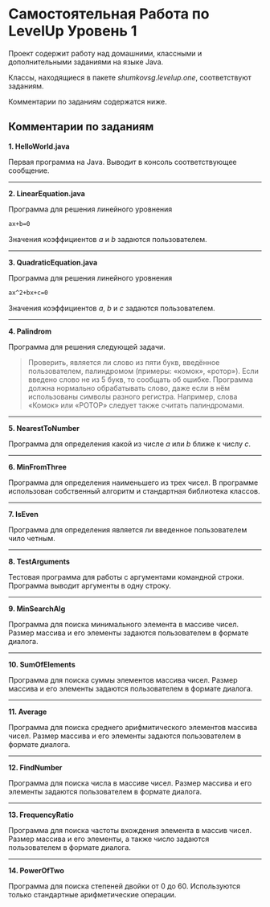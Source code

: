 # Самостоятельная Работа по LevelUp Уровень 1

Проект содержит работу над домашними, классными и дополнительными заданиями на языке Java.

Классы, находящиеся в пакете _shumkovsg.levelup.one_, соответствуют заданиям.

Комментарии по заданиям содержатся ниже.

## Комментарии по заданиям

**1. HelloWorld.java**

Первая программа на Java. Выводит в консоль соответствующее сообщение.

---

**2. LinearEquation.java**

Программа для решения линейного уровнения

```sh
ax+b=0
```

Значения коэффициентов _a_ и _b_ задаются пользователем.

---

**3. QuadraticEquation.java**

Программа для решения линейного уровнения

```sh
ax^2+bx+c=0
```

Значения коэффициентов _a_, _b_ и _c_ задаются пользователем.

---

**4. Palindrom**

Программа для решения следующей задачи.

>Проверить, является ли слово из пяти букв, введённое пользователем, палиндромом (примеры: «комок», «ротор»). 
>Если введено слово не из 5 букв, то сообщать об ошибке. 
>Программа должна нормально обрабатывать слово, даже если в нём использованы символы разного регистра. 
>Например, слова «Комок» или «РОТОР» следует также считать палиндромами.

---

**5. NearestToNumber**

Программа для определения какой из числе _a_ или _b_ ближе к числу _c_.

---

**6. MinFromThree**

Программа для определения наименьшего из трех чисел. 
В программе использован собственный алгоритм и стандартная библиотека классов.

---

**7. IsEven**

Программа для определения является ли введенное пользователем чило четным.

---

**8. TestArguments**

Тестовая программа для работы с аргументами командной строки. 
Программа выводит аргументы в одну строку.

---

**9. MinSearchAlg**

Программа для поиска минимального элемента в массиве чисел.
Размер массива и его элементы задаются пользователем в формате диалога.

---

**10. SumOfElements**

Программа для поиска суммы элементов массива чисел.
Размер массива и его элементы задаются пользователем в формате диалога.

---

**11. Average**

Программа для поиска среднего арифмитического элементов массива чисел.
Размер массива и его элементы задаются пользователем в формате диалога.

---

**12. FindNumber**

Программа для поиска числа в массиве чисел.
Размер массива и его элементы задаются пользователем в формате диалога.

---

**13. FrequencyRatio**

Программа для поиска частоты вхождения элемента в массив чисел.
Размер массива и его элементы, а также число задаются пользователем в формате диалога.

---

**14. PowerOfTwo**

Программа для поиска степеней двойки от 0 до 60.
Используются только стандартные арифметические операции.